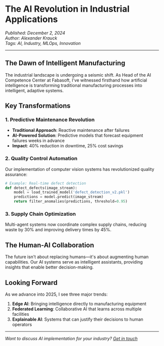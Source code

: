 # The AI Revolution in Industrial Applications

*Published: December 2, 2024*  
*Author: Alexander Krauck*  
*Tags: AI, Industry, MLOps, Innovation*

---

## The Dawn of Intelligent Manufacturing

The industrial landscape is undergoing a seismic shift. As Head of the AI Competence Center at Fabasoft, I've witnessed firsthand how artificial intelligence is transforming traditional manufacturing processes into intelligent, adaptive systems.

## Key Transformations

### 1. Predictive Maintenance Revolution
- **Traditional Approach**: Reactive maintenance after failures
- **AI-Powered Solution**: Predictive models that forecast equipment failures weeks in advance
- **Impact**: 40% reduction in downtime, 25% cost savings

### 2. Quality Control Automation
Our implementation of computer vision systems has revolutionized quality assurance:
```python
# Example: Real-time defect detection
def detect_defects(image_stream):
    model = load_trained_model('defect_detection_v2.pkl')
    predictions = model.predict(image_stream)
    return filter_anomalies(predictions, threshold=0.95)
```

### 3. Supply Chain Optimization
Multi-agent systems now coordinate complex supply chains, reducing waste by 30% and improving delivery times by 45%.

## The Human-AI Collaboration

The future isn't about replacing humans—it's about augmenting human capabilities. Our AI systems serve as intelligent assistants, providing insights that enable better decision-making.

## Looking Forward

As we advance into 2025, I see three major trends:
1. **Edge AI**: Bringing intelligence directly to manufacturing equipment
2. **Federated Learning**: Collaborative AI that learns across multiple facilities
3. **Explainable AI**: Systems that can justify their decisions to human operators

---

*Want to discuss AI implementation for your industry? [Get in touch](mailto:alexander.krauck@googlemail.com)* 